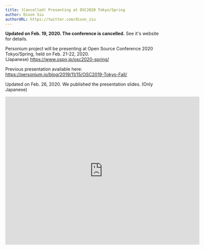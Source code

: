 ```yaml
---
title: (Cancelled) Presenting at OSC2020 Tokyo/Spring
author: Dixon Siu
authorURL: https://twitter.com/dixon_siu
---
```


**Updated on Feb. 19, 2020. The conference is cancelled.** See it's website for details.

Personium project will be presenting at Open Source Conference 2020 Tokyo/Spring, held on Feb. 21-22, 2020.  
(Japanese) https://www.ospn.jp/osc2020-spring/

Previous presentation available here: https://personium.io/blog/2019/11/15/OSC2019-Tokyo-Fall/

Updated on Feb. 26, 2020. We published the presentation slides. (Only Japanese)  

<iframe src="https://www.slideshare.net/yasufumitochiori/slideshelf" width="615px" height="470px" frameborder="0" marginwidth="0" marginheight="0" scrolling="no" style="border:none;" allowfullscreen webkitallowfullscreen mozallowfullscreen></iframe>
